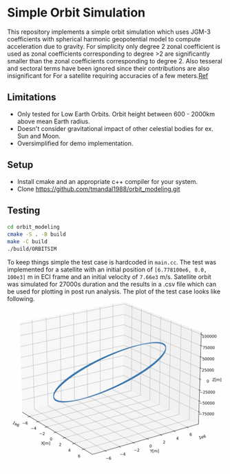 # Simple Orbit Simulation
This repository implements a simple orbit simulation which uses JGM-3 coefficients with spherical harmonic geopotential model to compute acceleration due to gravity. For simplicity only degree 2 zonal coefficient is used as zonal coefficients corresponding to degree >2 are significantly smaller than the zonal coefficients corresponding to degree 2. Also tesseral and sectoral terms have been ignored since their contributions are also insignificant for For a satellite requiring accuracies of a few meters.[Ref](https://spsweb.fltops.jpl.nasa.gov/portaldataops/mpg/MPG_Docs/Source%20Docs/gravity-SphericalHarmonics.pdf)

## Limitations

- Only tested for Low Earth Orbits. Orbit height between 600 - 2000km above mean Earth radius.
- Doesn't consider gravitational impact of other celestial bodies for ex. Sun and Moon.
- Oversimplified for demo implementation.

## Setup
- Install cmake and an appropriate c++ compiler for your system.
- Clone https://github.com/tmandal1988/orbit_modeling.git

## Testing
```sh
cd orbit_modeling
cmake -S . -B build
make -C build
./build/ORBITSIM
```
To keep things simple the test case is hardcoded in `main.cc`. The test was implemented for a satellite with an initial position of  `[6.778100e6, 0.0, 100e3]` m in ECI frame and an initial velocity of `7.66e3` m/s. Satellite orbit was simulated for 27000s duration and the results in a .csv file which can be used for plotting in post run analysis. The plot of the test case looks like following.
![Test Satellite Orbit](orbit_plot.png)